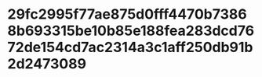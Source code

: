 # 29fc2995f77ae875d0fff4470b73868b693315be10b85e188fea283dcd7672de154cd7ac2314a3c1aff250db91b2d2473089